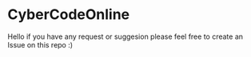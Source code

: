 # CyberCodeOnline
Hello if you have any request or suggesion please feel free to create an Issue on this repo :) 
